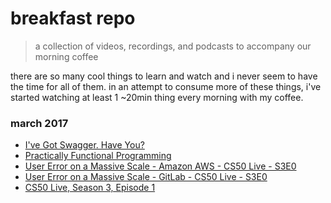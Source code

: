 # breakfast repo
> a collection of videos, recordings, and podcasts to accompany our morning coffee

there are so many cool things to learn and watch and i never seem to have the time for all of them. in an attempt to consume more of these things, i've started watching at least 1 ~20min thing every morning with my coffee.

### march 2017

- [I've Got Swagger. Have You?](https://pusher.com/sessions/meetup/london-node-user-group/ive-got-swagger-have-you)
- [Practically Functional Programming](https://forwardcourses.com/workshops/28)
- [User Error on a Massive Scale - Amazon AWS - CS50 Live - S3E0](https://www.youtube.com/watch?v=JMbY_Nrj458)
- [User Error on a Massive Scale - GitLab - CS50 Live - S3E0](https://www.youtube.com/watch?v=sVhxJglkQwI)
- [CS50 Live, Season 3, Episode 1](https://www.youtube.com/watch?v=WMiYbWv6Bws)
